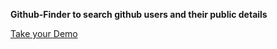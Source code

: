 **Github-Finder to search github users and their public details**

[Take your Demo](https://github-finder-by-rahman-haroon.netlify.app/)
